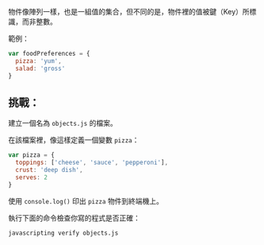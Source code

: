 物件像陣列一樣，也是一組值的集合，但不同的是，物件裡的值被鍵（Key）所標識，而非整數。

範例：

```js
var foodPreferences = {
  pizza: 'yum',
  salad: 'gross'
}
```

## 挑戰：

建立一個名為 `objects.js` 的檔案。

在該檔案裡，像這樣定義一個變數 `pizza`：

```js
var pizza = {
  toppings: ['cheese', 'sauce', 'pepperoni'],
  crust: 'deep dish',
  serves: 2
}
```

使用 `console.log()` 印出 `pizza` 物件到終端機上。

執行下面的命令檢查你寫的程式是否正確：

```bash
javascripting verify objects.js
```
